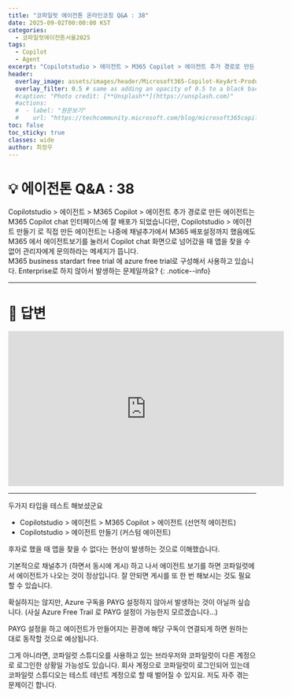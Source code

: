 ```yaml
---
title: "코파일럿 에이전톤 온라인코칭 Q&A : 38"
date: 2025-09-02T00:00:00 KST
categories:
  - 코파일럿에이전톤서울2025
tags:
  - Copilot
  - Agent
excerpt: "Copilotstudio > 에이전트 > M365 Copilot > 에이전트 추가 경로로 만든 에이전트는 M365 Copilot chat 인터페이스에 잘 배포가 되었습니다만, Copilotstudio > 에이전트 만들기 로 직접 만든 에이전트는 나중에 채널추가에서 M365 배포설정까지 했음에도 M365 에서 에이전트보기를 눌러서 Copilot chat 화면으로 넘어갔을 때 앱을 찾을 수 없어 관리자에게 문의하라는 메세지가 뜹니다. M365 business stardart free trial 에 azure free trial로 구성해서 사용하고 있습니다. Enterprise로 하지 않아서 발생하는 문제일까요? "
header:
  overlay_image: assets/images/header/Microsoft365-Copilot-KeyArt-Productivity-6K-01.png
  overlay_filter: 0.5 # same as adding an opacity of 0.5 to a black background
  #caption: "Photo credit: [**Unsplash**](https://unsplash.com)"
  #actions:
  #  - label: "원문보기"
  #    url: "https://techcommunity.microsoft.com/blog/microsoft365copilotblog/what%E2%80%99s-new-in-microsoft-365-copilot--july-2025/4438253"
toc: false
toc_sticky: true
classes: wide
author: 최정우
---
```


# 💡 에이전톤 Q&A : 38

Copilotstudio > 에이전트 > M365 Copilot > 에이전트 추가 경로로 만든 에이전트는 M365 Copilot chat 인터페이스에 잘 배포가 되었습니다만, Copilotstudio > 에이전트 만들기 로 직접 만든 에이전트는 나중에 채널추가에서 M365 배포설정까지 했음에도 M365 에서 에이전트보기를 눌러서 Copilot chat 화면으로 넘어갔을 때 앱을 찾을 수 없어 관리자에게 문의하라는 메세지가 뜹니다.   
M365 business stardart free trial 에 azure free trial로 구성해서 사용하고 있습니다. Enterprise로 하지 않아서 발생하는 문제일까요? 
{: .notice--info}

---

# 📝 답변

<iframe width="560" height="315" src="https://www.youtube.com/embed/6CViXcFc4Tc?si=sz4dQkCe7apaM2nr&amp;start=2281" title="YouTube video player" frameborder="0" allow="accelerometer; autoplay; clipboard-write; encrypted-media; gyroscope; picture-in-picture; web-share" referrerpolicy="strict-origin-when-cross-origin" allowfullscreen></iframe>

---

두가지 타입을 테스트 해보셨군요

- Copilotstudio > 에이전트 > M365 Copilot > 에이전트 (선언적 에이전트)
- Copilotstudio > 에이전트 만들기 (커스텀 에이전트)

후자로 했을 때 앱을 찾을 수 없다는 현상이 발생하는 것으로 이해했습니다.

기본적으로 채널추가 (하면서 동시에 게시) 하고 나서 에이전트 보기를 하면 코파일럿에서 에이전트가 나오는 것이 정상입니다. 잘 안되면 게시를 또 한 번 해보시는 것도 필요할 수 있습니다.

확실하지는 않지만, Azure 구독을 PAYG 설정하지 않아서 발생하는 것이 아닐까 싶습니다. (사실 Azure Free Trail 로 PAYG 설정이 가능한지 모르겠습니다...) 

PAYG 설정을 하고 에이전트가 만들어지는 환경에 해당 구독이 연결되게 하면 원하는 대로 동작할 것으로 예상됩니다.

그게 아니라면,  코파일럿 스튜디오를 사용하고 있는 브라우저와 코파일럿이 다른 계정으로 로그인한 상황일 가능성도 있습니다. 회사 계정으로 코파일럿이 로그인되어 있는데 코파일럿 스튜디오는 테스트 테넌트 계정으로 할 때 벌어질 수 있지요. 저도 자주 겪는 문제이긴 합니다.

